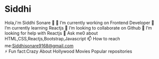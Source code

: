 # Siddhi
Hola,i'm Siddhi Sonare 👋
🔭 I’m currently working on Frontend Developer 
🌱 I’m currently learning Reactjs 
👯 I’m looking to collaborate on Github 
🤔 I’m looking for help with Reactjs 
💬 Ask me0 about HTML,CSS,Reactjs,Bootstrap,Javascript 
📫 How to reach me:Siddhisonare9168@gmail.com  
⚡ Fun fact:Crazy About Hollywood Movies Popular repositories
